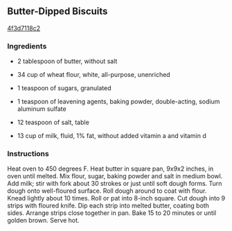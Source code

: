 ## Butter-Dipped Biscuits

[4f3d7118c2](http://www.food.com/recipe/butter-dipped-biscuits-54817)

### Ingredients

 - 2 tablespoon of butter, without salt

 - 34 cup of wheat flour, white, all-purpose, unenriched

 - 1 teaspoon of sugars, granulated

 - 1 teaspoon of leavening agents, baking powder, double-acting, sodium aluminum sulfate

 - 12 teaspoon of salt, table

 - 13 cup of milk, fluid, 1% fat, without added vitamin a and vitamin d

### Instructions

Heat oven to 450 degrees F. Heat butter in square pan, 9x9x2 inches, in oven until melted. Mix flour, sugar, baking powder and salt in medium bowl. Add milk; stir with fork about 30 strokes or just until soft dough forms. Turn dough onto well-floured surface. Roll dough around to coat with flour. Knead lightly about 10 times. Roll or pat into 8-inch square. Cut dough into 9 strips with floured knife. Dip each strip into melted butter, coating both sides. Arrange strips close together in pan. Bake 15 to 20 minutes or until golden brown. Serve hot.